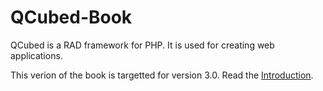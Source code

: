 # QCubed-Book

QCubed is a RAD framework for PHP. It is used for creating web applications. 

This verion of the book is targetted for version 3.0. Read the [Introduction](/Introduction/README.md).

